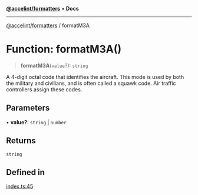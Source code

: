 [**@accelint/formatters**](../README.md) • **Docs**

***

[@accelint/formatters](../README.md) / formatM3A

# Function: formatM3A()

> **formatM3A**(`value`?): `string`

A 4-digit octal code that identifies the aircraft. This mode is used by both the
military and civilians, and is often called a squawk code. Air traffic controllers
assign these codes.

## Parameters

• **value?**: `string` \| `number`

## Returns

`string`

## Defined in

[index.ts:45](https://github.com/gohypergiant/standard-toolkit/blob/258694cea8ed8bbd956b3cf5da47c2c9debcf127/packages/formatters/src/iff/index.ts#L45)
